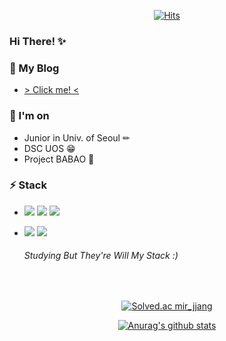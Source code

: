 

<!--
**LeeMir/LeeMir** is a ✨ _special_ ✨ repository because its `README.md` (this file) appears on your GitHub profile.

Here are some ideas to get you started:

- 🔭 I’m currently working on ...

- 🌱 I’m currently learning ...

- 👯 I’m looking to collaborate on ...

- 🤔 I’m looking for help with ...

- 💬 Ask me about ...

- 📫 How to reach me: ...

- 😄 Pronouns: ...

- ⚡ Fun fact: ...

  -->
  
<div align="center">
  
[![Hits](https://hits.seeyoufarm.com/api/count/incr/badge.svg?url=https%3A%2F%2Fgithub.com%2FLeeMir&count_bg=%233BC4DD&title_bg=%23828282&icon=&icon_color=%23E7E7E7&title=HITS%21&edge_flat=false)](https://hits.seeyoufarm.com)

</div>

### Hi There! ✨

### 🌱 My Blog
* [ > Click me! <](https://leemir.github.io)

### 🔭 I'm on
* Junior in Univ. of Seoul ✏
* DSC UOS 😁
* Project BABAO 🐾

### ⚡ Stack

* <div>

  <a href="#" target="_blank"><img src="https://img.shields.io/badge/HTML5-E34F26?style=flat-square&logo=html5&logoColor=white"/></a>
  <a href="#" target="_blank"><img src="https://img.shields.io/badge/CSS3-1572B6?style=flat-square&logo=css3&logoColor=white"/></a>
  <a href="#" target="_blank"><img src="https://img.shields.io/badge/JavaScript-F7DF1E?style=flat-square&logo=javascript&logoColor=white"/></a>

</div>

* <div style="display:inline">
    <a href="#" target="_blank"><img src="https://img.shields.io/badge/React-61DAFB?style=flat-square&logo=react&logoColor=white"/></a>
    <a href="#" target="_blank"><img src="https://img.shields.io/badge/TypeScript-3178C6?style=flat-square&logo=typescript&logoColor=white"/></a>
    <h6> Studying But They're Will My Stack :) </h6>
  </div>
   

<br/>

<div align="center">

  [![Solved.ac mir_jjang](http://mazassumnida.wtf/api/v2/generate_badge?boj=mir_jjang&cache=c)](https://solved.ac/mir_jjang)

  [![Anurag's github stats](https://github-readme-stats.vercel.app/api?username=LeeMir&show_icons=true)](https://github.com/anuraghazra/github-readme-stats)

</div>
